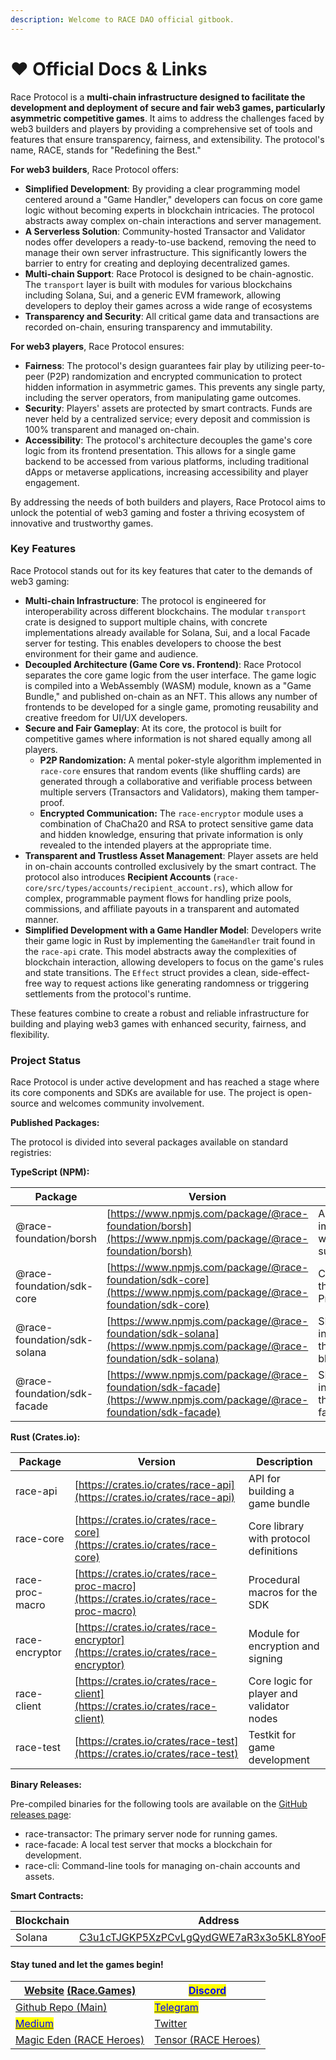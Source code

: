 ```yaml
---
description: Welcome to RACE DAO official gitbook.
---
```


# ❤️ Official Docs & Links

Race Protocol is a **multi-chain infrastructure designed to facilitate the development and deployment of secure and fair web3 games, particularly asymmetric competitive games**. It aims to address the challenges faced by web3 builders and players by providing a comprehensive set of tools and features that ensure transparency, fairness, and extensibility. The protocol's name, RACE, stands for "Redefining the Best."

**For web3 builders**, Race Protocol offers:

* **Simplified Development**: By providing a clear programming model centered around a "Game Handler," developers can focus on core game logic without becoming experts in blockchain intricacies. The protocol abstracts away complex on-chain interactions and server management.
* **A Serverless Solution**: Community-hosted Transactor and Validator nodes offer developers a ready-to-use backend, removing the need to manage their own server infrastructure. This significantly lowers the barrier to entry for creating and deploying decentralized games.
* **Multi-chain Support**: Race Protocol is designed to be chain-agnostic. The `transport` layer is built with modules for various blockchains including Solana, Sui, and a generic EVM framework, allowing developers to deploy their games across a wide range of ecosystems
* **Transparency and Security**: All critical game data and transactions are recorded on-chain, ensuring transparency and immutability.

**For web3 players**, Race Protocol ensures:

* **Fairness**: The protocol's design guarantees fair play by utilizing peer-to-peer (P2P) randomization and encrypted communication to protect hidden information in asymmetric games. This prevents any single party, including the server operators, from manipulating game outcomes.
* **Security**: Players' assets are protected by smart contracts. Funds are never held by a centralized service; every deposit and commission is 100% transparent and managed on-chain.
* **Accessibility**: The protocol's architecture decouples the game's core logic from its frontend presentation. This allows for a single game backend to be accessed from various platforms, including traditional dApps or metaverse applications, increasing accessibility and player engagement.

By addressing the needs of both builders and players, Race Protocol aims to unlock the potential of web3 gaming and foster a thriving ecosystem of innovative and trustworthy games.

### Key Features

Race Protocol stands out for its key features that cater to the demands of web3 gaming:

* **Multi-chain Infrastructure**: The protocol is engineered for interoperability across different blockchains. The modular `transport` crate is designed to support multiple chains, with concrete implementations already available for Solana, Sui, and a local Facade server for testing. This enables developers to choose the best environment for their game and audience.
* **Decoupled Architecture (Game Core vs. Frontend)**: Race Protocol separates the core game logic from the user interface. The game logic is compiled into a WebAssembly (WASM) module, known as a "Game Bundle," and published on-chain as an NFT. This allows any number of frontends to be developed for a single game, promoting reusability and creative freedom for UI/UX developers.
* **Secure and Fair Gameplay**: At its core, the protocol is built for competitive games where information is not shared equally among all players.
  * **P2P Randomization:** A mental poker-style algorithm implemented in `race-core` ensures that random events (like shuffling cards) are generated through a collaborative and verifiable process between multiple servers (Transactors and Validators), making them tamper-proof.
  * **Encrypted Communication:** The `race-encryptor` module uses a combination of ChaCha20 and RSA to protect sensitive game data and hidden knowledge, ensuring that private information is only revealed to the intended players at the appropriate time.
* **Transparent and Trustless Asset Management**: Player assets are held in on-chain accounts controlled exclusively by the smart contract. The protocol also introduces **Recipient Accounts** (`race-core/src/types/accounts/recipient_account.rs`), which allow for complex, programmable payment flows for handling prize pools, commissions, and affiliate payouts in a transparent and automated manner.
* **Simplified Development with a Game Handler Model**: Developers write their game logic in Rust by implementing the `GameHandler` trait found in the `race-api` crate. This model abstracts away the complexities of blockchain interaction, allowing developers to focus on the game's rules and state transitions. The `Effect` struct provides a clean, side-effect-free way to request actions like generating randomness or triggering settlements from the protocol's runtime.

These features combine to create a robust and reliable infrastructure for building and playing web3 games with enhanced security, fairness, and flexibility.

### Project Status

Race Protocol is under active development and has reached a stage where its core components and SDKs are available for use. The project is open-source and welcomes community involvement.

**Published Packages:**

The protocol is divided into several packages available on standard registries:

**TypeScript (NPM):**

| Package                     | Version                                                                                                                | Description                                   |
| --------------------------- | ---------------------------------------------------------------------------------------------------------------------- | --------------------------------------------- |
| @race-foundation/borsh      | [https://www.npmjs.com/package/@race-foundation/borsh](https://www.npmjs.com/package/@race-foundation/borsh)           | A borsh implementation with decorator support |
| @race-foundation/sdk-core   | [https://www.npmjs.com/package/@race-foundation/sdk-core](https://www.npmjs.com/package/@race-foundation/sdk-core)     | Core SDK for the RACE Protocol                |
| @race-foundation/sdk-solana | [https://www.npmjs.com/package/@race-foundation/sdk-solana](https://www.npmjs.com/package/@race-foundation/sdk-solana) | SDK integration for the Solana blockchain     |
| @race-foundation/sdk-facade | [https://www.npmjs.com/package/@race-foundation/sdk-facade](https://www.npmjs.com/package/@race-foundation/sdk-facade) | SDK integration for the local facade server   |

**Rust (Crates.io):**

| Package         | Version                                                                              | Description                               |
| --------------- | ------------------------------------------------------------------------------------ | ----------------------------------------- |
| race-api        | [https://crates.io/crates/race-api](https://crates.io/crates/race-api)               | API for building a game bundle            |
| race-core       | [https://crates.io/crates/race-core](https://crates.io/crates/race-core)             | Core library with protocol definitions    |
| race-proc-macro | [https://crates.io/crates/race-proc-macro](https://crates.io/crates/race-proc-macro) | Procedural macros for the SDK             |
| race-encryptor  | [https://crates.io/crates/race-encryptor](https://crates.io/crates/race-encryptor)   | Module for encryption and signing         |
| race-client     | [https://crates.io/crates/race-client](https://crates.io/crates/race-client)         | Core logic for player and validator nodes |
| race-test       | [https://crates.io/crates/race-test](https://crates.io/crates/race-test)             | Testkit for game development              |

**Binary Releases:**

Pre-compiled binaries for the following tools are available on the [GitHub releases page](https://www.google.com/url?sa=E\&q=https%3A%2F%2Fgithub.com%2FRACE-Game%2Frace%2Freleases):

* race-transactor: The primary server node for running games.
* race-facade: A local test server that mocks a blockchain for development.
* race-cli: Command-line tools for managing on-chain accounts and assets.

**Smart Contracts:**

| Blockchain | Address                                                                                                                 |
| ---------- | ----------------------------------------------------------------------------------------------------------------------- |
| Solana     | [C3u1cTJGKP5XzPCvLgQydGWE7aR3x3o5KL8YooFfY4RN](https://solscan.io/account/C3u1cTJGKP5XzPCvLgQydGWE7aR3x3o5KL8YooFfY4RN) |

#### Stay tuned and let the games begin!

| [Website](https://race.games/) [(Race.Games)](https://race.games/)            | [<mark style="color:blue;">Discord</mark>](https://discord.gg/raceprotocol) |
| ----------------------------------------------------------------------------- | --------------------------------------------------------------------------- |
| [Github Repo (Main)](https://github.com/RACE-Game/race)                       | [<mark style="color:blue;">Telegram</mark>](https://t.me/racegame)          |
| [<mark style="color:blue;">Medium</mark>](https://medium.com/@race.game.team) | [Twitter](https://twitter.com/RaceGameTeam)                                 |
| [Magic Eden (RACE Heroes)](https://magiceden.io/marketplace/race_heroes)      | [Tensor (RACE Heroes)](https://www.tensor.trade/trade/raceheroes)           |
